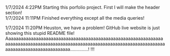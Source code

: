 1/7/2024
4:22PM
    Starting this porfolio project.
        First I will make the header section!
<br>
1/7/2024
11:11PM
    Finished everything except all the media queries!

1/7/2024
11:20PM
    Heuston, we have a problem! GitHub live website is just showing this stupid README file! Aaaaaaaaaaaaaaaaaaaaaaaaaaaaaaaaaaaaaaaaaaaaaaaaaaaaaaaaaaaaaaaaaaaaaaaaaaaaaaaaaaaaaaaaaaaaaaaaaaaaaaaaaaaaaaaaaaaaaaaaaaaaaaaaaaaaaaaaaaaaaaaaaaaaaaaaa..............!
    !!!